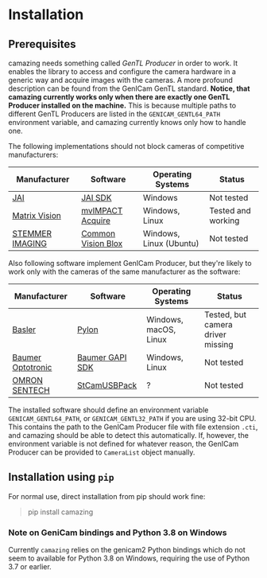# Installation

## Prerequisites

camazing needs something called *GenTL Producer* in order to work. It enables
the library to access and configure the camera hardware in a generic way and
acquire images with the cameras. A more profound description can be found from
the GenICam GenTL standard. **Notice, that camazing currently works only when
there are exactly one GenTL Producer installed on the machine.** This is because
multiple paths to different GenTL Producers are listed in the
`GENICAM_GENTL64_PATH` environment variable, and camazing currently knows only
how to handle one.

The following implementations should not block cameras of competitive manufacturers:

| **Manufacturer** | **Software** | **Operating Systems** | **Status** |
| ------------------- | ------------------------ | --- | ----------------------- |
| [JAI](https://www.jai.com/) | [JAI SDK](https://www.jai.com/support-software/jai-software) | Windows | Not tested |
| [Matrix Vision](https://www.matrix-vision.com) | [mvIMPACT Acquire](http://static.matrix-vision.com/mvIMPACT_Acquire/) | Windows, Linux | Tested and working |
| [STEMMER IMAGING](https://www.stemmer-imaging.com/) | [Common Vision Blox](https://www.stemmer-imaging.com/en/products/category/common-vision-blox-the-machine-vision-operating-system/) | Windows, Linux (Ubuntu) | Not tested |

Also following software implement GenICam Producer, but they're likely to work
only with the cameras of the same manufacturer as the software:

| **Manufacturer** | **Software** | **Operating Systems** | **Status** |
| ---------------- | ------------ | --------------------- | ---------- |
| [Basler]() | [Pylon](https://www.baslerweb.com/en/products/software/basler-pylon-camera-software-suite/) | Windows, macOS, Linux | Tested, but camera driver missing |
| [Baumer Optotronic]() | [Baumer GAPI SDK](https://www.baumer.com/us/en/product-overview/image-processing-identification/software/baumer-gapi-sdk/c/14174) | Windows, Linux | Not tested |
| [OMRON SENTECH]() | [StCamUSBPack](https://sentech.co.jp/en/data/#cnt2nd) | ? | Not tested |

The installed software should define an environment variable
`GENICAM_GENTL64_PATH`, or `GENICAM_GENTL32_PATH` if you are using 32-bit CPU.
This contains the path to the GenICam Producer file with file extension `.cti`,
and camazing should be able to detect this automatically. If, however, the
environment variable is not defined for whatever reason, the GenICam Producer
can be provided to `CameraList` object manually.

## Installation using `pip`

For normal use, direct installation from pip should work fine:

> pip install camazing

### Note on GeniCam bindings and Python 3.8 on Windows

Currently `camazing` relies on the genicam2 Python bindings which do not seem
to available for Python 3.8 on Windows, requiring the use of Python 3.7 or
earlier.


